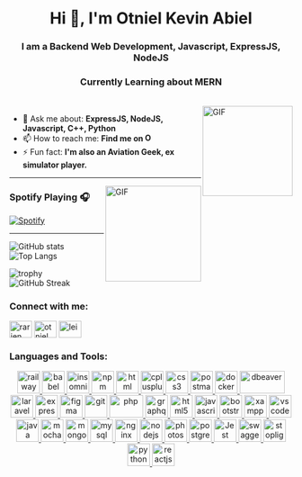 <h1 align="center">Hi 👋, I'm Otniel Kevin Abiel</h1>
<h3 align="center">I am a Backend Web Development, Javascript, ExpressJS, NodeJS</h3>
<h3 align="center">Currently Learning about MERN</h3>
</br>
<img align="right" alt="GIF" height="160px" src="https://media.giphy.com/media/du3J3cXyzhj75IOgvA/giphy.gif" />

- 💬 Ask me about: **ExpressJS, NodeJS, Javascript, C++, Python**
- 📫 How to reach me: **Find me on [<img alt="Otniel | LinkedIn" height="15px" src="https://cdn-icons-png.flaticon.com/512/174/174857.png"/>](https://www.linkedin.com/in/otniel-kevin-abiel-1b8567218)**
- ⚡ Fun fact: **I'm also an Aviation Geek, ex simulator player.**

---

<img align="right" alt="GIF" height="170px" src="https://media.giphy.com/media/J5B1Y8QZnzXXbLQIBu/giphy.gif" />

### Spotify Playing 🎧

[![Spotify](https://novatorem.visualbean.vercel.app/api/spotify)](https://open.spotify.com/user/1112981871)

---

![GitHub stats](https://github-readme-stats.vercel.app/api?username=rarjen&theme=gotham&show_icons=true&count_private=true&hide_title=true&hide_border=true)
![Top Langs](https://github-readme-stats.vercel.app/api/top-langs/?username=rarjen&layout=default&theme=gotham&hide=html&hide_border=true&card_width=330)

![trophy](https://github-profile-trophy.vercel.app/?username=rarjen&theme=onestar&no-frame=true&column=3&row=2)
![GitHub Streak](http://github-readme-streak-stats.herokuapp.com?user=rarjen&theme=gotham&hide_border=true&date_format=M%20j%5B%2C%20Y%5D)

<!-- ### Blogs posts -->

<!-- BLOG-POST-LIST:START -->
<!-- - [Optimizing Nodejs Docker build times — Layering explained.](https://medium.com/@visualbean/optimizing-nodejs-docker-build-times-layering-explained-185d60a56e99?source=rss-35f0ba80b9cd------2) -->
<!-- - [Keeping up with trends](https://medium.com/@visualbean/keeping-up-with-trends-19f9a7274577?source=rss-35f0ba80b9cd------2) -->
<!-- - [5 Quick NodeJS tips](https://medium.com/@visualbean/5-quick-nodejs-tips-fadbcd513d65?source=rss-35f0ba80b9cd------2) -->
<!-- - [C# String Concatenation](https://medium.com/@visualbean/c-string-concatenation-8873c9871240?source=rss-35f0ba80b9cd------2) -->
<!-- - [Documenting role based authentication with Swagger](https://medium.com/@visualbean/documenting-role-based-authentication-with-swagger-fa1d6c835cfd?source=rss-35f0ba80b9cd------2) -->
<!-- BLOG-POST-LIST:END -->

<p align="left">
<h3 align="left">Connect with me:</h3>
<a href="https://codepen.io/rarjen" target="blank"><img align="center" src="https://cdn.jsdelivr.net/npm/simple-icons@3.0.1/icons/codepen.svg" alt="rarjen" height="30" width="40" /></a>
<a href="https://www.linkedin.com/in/otniel-kevin-abiel-1b8567218" target="blank"><img align="center" src="https://cdn.jsdelivr.net/npm/simple-icons@3.0.1/icons/linkedin.svg" alt="otniel" height="30" width="40" /></a>
<a href="https://stackoverflow.com/users/17105990/lei" target="blank"><img align="center" src="https://cdn.jsdelivr.net/npm/simple-icons@3.0.1/icons/stackoverflow.svg" alt="lei" height="30" width="40" /></a>
</p>

<h3 align="left">Languages and Tools:</h3>
<p align="center"> <a href="https://railway.app/" target="_blank"> <img src="https://railway.app/brand/logo-light.png" alt="railway" width="40" height="40"/> </a> <a href="https://babeljs.io/" target="_blank"> <img src="https://www.vectorlogo.zone/logos/babeljs/babeljs-icon.svg" alt="babel" width="40" height="40"/> </a> <a href="https://insomnia.rest/" target="_blank"> <img src="https://seeklogo.com/images/I/insomnia-logo-A35E09EB19-seeklogo.com.png" alt="insomnia" width="40" height="40"/> </a> <a href="https://www.npmjs.com/" target="_blank"> <img src="https://img.icons8.com/color/512/npm.png" alt="npm" width="40" height="40"/> </a> <a href="https://www.postman.com/" target="_blank"> <img src="https://img.icons8.com/color/512/html-5.png" alt="html" width="40" height="40"/> </a> <a href="https://cplusplus.com/" target="_blank"> <img src="https://img.icons8.com/color/512/c-plus-plus-logo.png" alt="cplusplus" width="40" height="40"/> </a> <a href="https://www.w3schools.com/css/" target="_blank"> <img src="https://img.icons8.com/color/512/css3.png" alt="css3" width="40" height="40"/> </a> <a href="https://www.postman.com/" target="_blank"> <img src="https://cdn.worldvectorlogo.com/logos/postman.svg" alt="postman" width="40" height="40"/> </a> <a href="https://www.docker.com/" target="_blank"> <img src="https://img.icons8.com/fluency/512/docker.png" alt="docker" width="40" height="40"/> </a> <a href="https://dbeaver.io/" target="_blank"> <img src="https://dbeaver.com/wp-content/uploads/2022/10/LogoX2.png" alt="dbeaver" width="80" height="40"/> </a> <a href="https://laravel.com/" target="_blank"> <img src="https://upload.wikimedia.org/wikipedia/commons/thumb/9/9a/Laravel.svg/985px-Laravel.svg.png" alt="laravel" width="40" height="40"/> </a> <a href="https://expressjs.com" target="_blank"> <img src="https://cdn.icon-icons.com/icons2/2699/PNG/512/expressjs_logo_icon_169185.png" alt="express" width="40" height="40"/> </a> <a href="https://www.figma.com/" target="_blank"> <img src="https://www.vectorlogo.zone/logos/figma/figma-icon.svg" alt="figma" width="40" height="40"/> </a> <a href="https://git-scm.com/" target="_blank"> <img src="https://www.vectorlogo.zone/logos/git-scm/git-scm-icon.svg" alt="git" width="40" height="40"/> </a> <a href="https://www.php.net/" target="_blank"> <img src="https://upload.wikimedia.org/wikipedia/commons/thumb/2/27/PHP-logo.svg/2560px-PHP-logo.svg.png" alt="php" width="60" height="40"/> </a> <a href="https://graphql.org" target="_blank"> <img src="https://www.vectorlogo.zone/logos/graphql/graphql-icon.svg" alt="graphql" width="40" height="40"/> </a> <a href="https://www.w3.org/html/" target="_blank"> <img src="https://img.icons8.com/color/512/html-5.png" alt="html5" width="40" height="40"/> </a> <a href="https://developer.mozilla.org/en-US/docs/Web/JavaScript" target="_blank"> <img src="https://upload.wikimedia.org/wikipedia/commons/thumb/9/99/Unofficial_JavaScript_logo_2.svg/2048px-Unofficial_JavaScript_logo_2.svg.png" alt="javascript" width="40" height="40"/> </a> <a href="https://getbootstrap.com/docs/5.2/getting-started/introduction/" target="_blank"> <img src="https://img.icons8.com/color/512/bootstrap.png" alt="bootstrap" width="40" height="40"/> </a> <a href="https://www.apachefriends.org/" target="_blank"> <img src="https://seeklogo.com/images/X/xampp-logo-1C1A9E3689-seeklogo.com.png" alt="xampp" width="40" height="40"/> </a> <a href="https://code.visualstudio.com/" target="_blank"> <img src="https://img.icons8.com/color/512/visual-studio-code-2019.png" alt="vscode" width="40" height="40"/> </a> <a href="https://www.java.com/en/" target="_blank"> <img src="https://img.icons8.com/color/512/java-coffee-cup-logo.png" alt="java" width="40" height="40"/> </a> <a href="https://mochajs.org" target="_blank"> <img src="https://www.vectorlogo.zone/logos/mochajs/mochajs-icon.svg" alt="mocha" width="40" height="40"/> </a> <a href="https://www.mongodb.com/" target="_blank"> <img src="https://cdn.iconscout.com/icon/free/png-256/mongodb-3-1175138.png" alt="mongodb" width="40" height="40"/> </a> <a href="https://www.mysql.com/" target="_blank"> <img src="https://img.icons8.com/fluency/512/mysql-logo.png" alt="mysql" width="40" height="40"/> </a> <a href="https://www.nginx.com" target="_blank"> <img src="https://img.icons8.com/color/512/nginx.png" alt="nginx" width="40" height="40"/> </a> <a href="https://nodejs.org" target="_blank"> <img src="https://img.icons8.com/color/512/nodejs.png" alt="nodejs" width="40" height="40"/> </a> <a href="https://www.photoshop.com/en" target="_blank"> <img src="https://img.icons8.com/color/512/adobe-photoshop--v1.png" alt="photoshop" width="40" height="40"/> </a> <a href="https://www.postgresql.org" target="_blank"> <img src="https://img.icons8.com/color/512/postgreesql.png" alt="postgresql" width="40" height="40"/> </a> <a href="https://jestjs.io/" target="_blank"> <img src="https://miro.medium.com/max/600/1*i37IyHf6vnhqWIA9osxU3w.png" alt="Jest" width="40" height="40"/> </a> <a href="https://swagger.io/" target="_blank"> <img src="https://docs.oracle.com/cloud/apiary/images/swagger-logo.png" alt="swagger" width="40" height="40"/> </a> <a href="https://stoplight.io/studio" target="_blank"> <img src="https://cdn.worldvectorlogo.com/logos/stoplight.svg" alt="stoplight" width="40" height="40"/> </a> <a href="https://www.python.org/" target="_blank"> <img src="https://img.icons8.com/color/512/python.png" alt="python" width="40" height="40"/> </a> <a href="https://reactjs.org/" target="_blank"> <img src="https://img.icons8.com/office/512/react.png" alt="reactjs" width="40" height="40"/> </a> </p>
